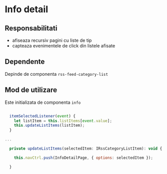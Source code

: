 # Info detail

## Responsabilitati

- afiseaza recursiv pagini cu liste de tip <ionic-list>
- capteaza evenimentele de click din listele afisate

## Dependente 

Depinde de componenta `rss-feed-category-list`

## Mod de utilizare

Este initializata de componenta `info`

```javascript

  itemSelectedListener(event) {
    let listItem = this.listItems[event.value];
    this.updateListItems(listItem);
  }

...

  private updateListItems(selectedItem: IRssCategoryListItem): void {

    this.navCtrl.push(InfoDetailPage, { options: selectedItem });

  }

```